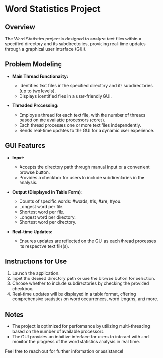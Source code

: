 # Word Statistics Project

## Overview

The Word Statistics project is designed to analyze text files within a specified directory and its subdirectories, providing real-time updates through a graphical user interface (GUI).

## Problem Modeling

- **Main Thread Functionality:**
  - Identifies text files in the specified directory and its subdirectories (up to two levels).
  - Displays identified files in a user-friendly GUI.

- **Threaded Processing:**
  - Employs a thread for each text file, with the number of threads based on the available processors (cores).
  - Each thread processes one or more text files independently.
  - Sends real-time updates to the GUI for a dynamic user experience.

## GUI Features

- **Input:**
  - Accepts the directory path through manual input or a convenient browse button.
  - Provides a checkbox for users to include subdirectories in the analysis.

- **Output (Displayed in Table Form):**
  - Counts of specific words: #words, #is, #are, #you.
  - Longest word per file.
  - Shortest word per file.
  - Longest word per directory.
  - Shortest word per directory.

- **Real-time Updates:**
  - Ensures updates are reflected on the GUI as each thread processes its respective text file(s).

## Instructions for Use

1. Launch the application.
2. Input the desired directory path or use the browse button for selection.
3. Choose whether to include subdirectories by checking the provided checkbox.
4. Real-time updates will be displayed in a table format, offering comprehensive statistics on word occurrences, word lengths, and more.

## Notes

- The project is optimized for performance by utilizing multi-threading based on the number of available processors.
- The GUI provides an intuitive interface for users to interact with and monitor the progress of the word statistics analysis in real time.

Feel free to reach out for further information or assistance!
